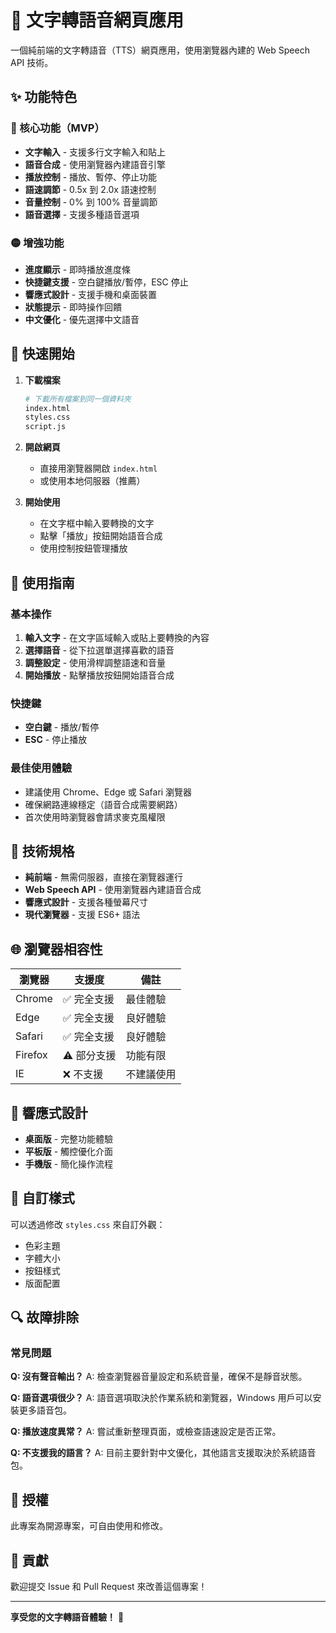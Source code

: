 # 🎤 文字轉語音網頁應用

一個純前端的文字轉語音（TTS）網頁應用，使用瀏覽器內建的 Web Speech API 技術。

## ✨ 功能特色

### 🔴 核心功能（MVP）
- **文字輸入** - 支援多行文字輸入和貼上
- **語音合成** - 使用瀏覽器內建語音引擎
- **播放控制** - 播放、暫停、停止功能
- **語速調節** - 0.5x 到 2.0x 語速控制
- **音量控制** - 0% 到 100% 音量調節
- **語音選擇** - 支援多種語音選項

### 🟡 增強功能
- **進度顯示** - 即時播放進度條
- **快捷鍵支援** - 空白鍵播放/暫停，ESC 停止
- **響應式設計** - 支援手機和桌面裝置
- **狀態提示** - 即時操作回饋
- **中文優化** - 優先選擇中文語音

## 🚀 快速開始

1. **下載檔案**
   ```bash
   # 下載所有檔案到同一個資料夾
   index.html
   styles.css
   script.js
   ```

2. **開啟網頁**
   - 直接用瀏覽器開啟 `index.html`
   - 或使用本地伺服器（推薦）

3. **開始使用**
   - 在文字框中輸入要轉換的文字
   - 點擊「播放」按鈕開始語音合成
   - 使用控制按鈕管理播放

## 🎯 使用指南

### 基本操作
1. **輸入文字** - 在文字區域輸入或貼上要轉換的內容
2. **選擇語音** - 從下拉選單選擇喜歡的語音
3. **調整設定** - 使用滑桿調整語速和音量
4. **開始播放** - 點擊播放按鈕開始語音合成

### 快捷鍵
- **空白鍵** - 播放/暫停
- **ESC** - 停止播放

### 最佳使用體驗
- 建議使用 Chrome、Edge 或 Safari 瀏覽器
- 確保網路連線穩定（語音合成需要網路）
- 首次使用時瀏覽器會請求麥克風權限

## 🔧 技術規格

- **純前端** - 無需伺服器，直接在瀏覽器運行
- **Web Speech API** - 使用瀏覽器內建語音合成
- **響應式設計** - 支援各種螢幕尺寸
- **現代瀏覽器** - 支援 ES6+ 語法

## 🌐 瀏覽器相容性

| 瀏覽器 | 支援度 | 備註 |
|--------|--------|------|
| Chrome | ✅ 完全支援 | 最佳體驗 |
| Edge | ✅ 完全支援 | 良好體驗 |
| Safari | ✅ 完全支援 | 良好體驗 |
| Firefox | ⚠️ 部分支援 | 功能有限 |
| IE | ❌ 不支援 | 不建議使用 |

## 📱 響應式設計

- **桌面版** - 完整功能體驗
- **平板版** - 觸控優化介面
- **手機版** - 簡化操作流程

## 🎨 自訂樣式

可以透過修改 `styles.css` 來自訂外觀：
- 色彩主題
- 字體大小
- 按鈕樣式
- 版面配置

## 🔍 故障排除

### 常見問題

**Q: 沒有聲音輸出？**
A: 檢查瀏覽器音量設定和系統音量，確保不是靜音狀態。

**Q: 語音選項很少？**
A: 語音選項取決於作業系統和瀏覽器，Windows 用戶可以安裝更多語音包。

**Q: 播放速度異常？**
A: 嘗試重新整理頁面，或檢查語速設定是否正常。

**Q: 不支援我的語言？**
A: 目前主要針對中文優化，其他語言支援取決於系統語音包。

## 📄 授權

此專案為開源專案，可自由使用和修改。

## 🤝 貢獻

歡迎提交 Issue 和 Pull Request 來改善這個專案！

---

**享受您的文字轉語音體驗！** 🎉
